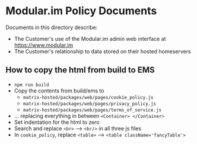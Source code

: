 # Modular.im Policy Documents

Documents in this directory describe:
- The Customer's use of the Modular.im admin web interface at https://www.modular.im
- The Customer's relationship to data stored on their hosted homeservers

## How to copy the html from build to EMS
- `npm run build`
- Copy the contents from build/ems to
    - `matrix-hosted/packages/web/pages/cookie_policy.js`
    - `matrix-hosted/packages/web/pages/privacy_policy.js`
    - `matrix-hosted/packages/web/pages/terms_of_service.js`
- ... replacing everything in between `<Container> </Container>`
- Set indentation for the html to zero
- Search and replace `<br>` --> `<br/>` in all three js files
- In `cookie_policy`, replace `<table>` --> `<table className='fancyTable'>`
